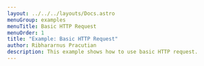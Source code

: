 ```yaml
---
layout: ../../../layouts/Docs.astro
menuGroup: examples
menuTitle: Basic HTTP Request
menuOrder: 1
title: "Example: Basic HTTP Request"
author: Ribhararnus Pracutian
description: This example shows how to use basic HTTP request.
---
```


<sb-viewer id="web-platform-1gy4f4" height="100vh"></sb-viewer>
